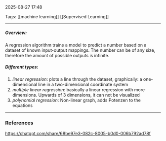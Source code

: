 2025-08-27 17:48

Tags: [[machine learning]] [[Supervised Learning]]

------------------------------------------------

##### Overview:
A regression algorithm trains a model to predict a number based on a dataset of known input-output mappings. The number can be of any size, therefore the amount of possible outputs is infinite. 

##### Different types:
1. *linear regression*:
	plots a line through the dataset, graphically: a one-dimensional line in a two-dimensional coordinate system
2. *multiple linear regression*:
	basically a linear regression with more dimensions. Upwards of 3 dimensions, it can not be visualized
3. *polynomial regression*:
	Non-linear graph, adds Potenzen to the equations



------------------------------------------------------
### References
https://chatgpt.com/share/68be97e3-082c-8005-b0d0-006b792ad78f